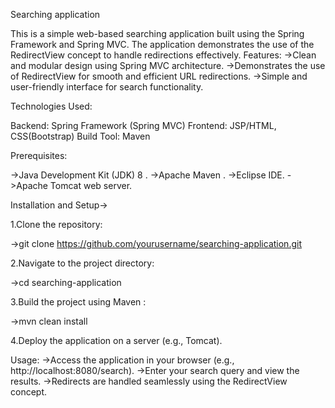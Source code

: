 Searching application

This is a simple web-based searching application built using the Spring Framework and Spring MVC. The application demonstrates the use of the RedirectView concept to handle redirections effectively.
Features:
->Clean and modular design using Spring MVC architecture.
->Demonstrates the use of RedirectView for smooth and efficient URL redirections.
->Simple and user-friendly interface for search functionality.

Technologies Used:

Backend: Spring Framework (Spring MVC)
Frontend: JSP/HTML, CSS(Bootstrap)
Build Tool: Maven 

Prerequisites:

->Java Development Kit (JDK) 8 .
->Apache Maven .
->Eclipse IDE.
->Apache Tomcat web server.

Installation and Setup->

1.Clone the repository:

->git clone https://github.com/yourusername/searching-application.git

2.Navigate to the project directory:

->cd searching-application

3.Build the project using Maven :

->mvn clean install

4.Deploy the application on a server (e.g., Tomcat).

Usage:
->Access the application in your browser (e.g., http://localhost:8080/search).
->Enter your search query and view the results.
->Redirects are handled seamlessly using the RedirectView concept.

